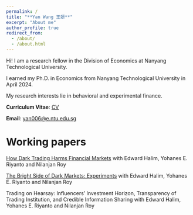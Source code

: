 ```yaml
---
permalink: /
title: "**Yan Wang 王妍**"
excerpt: "About me"
author_profile: true
redirect_from: 
  - /about/
  - /about.html
---
```


Hi! I am a research fellow in the Division of Economics at Nanyang Technological University. 

I earned my Ph.D. in Economics from Nanyang Technological University in April 2024.

My research interests lie in behavioral and experimental finance.

**Curriculum Vitae**: [CV](/10.pdf)

**Email**: [yan006@e.ntu.edu.sg](yan006@e.ntu.edu.sg)

**Working papers**
========

[How Dark Trading Harms Financial Markets](https://papers.ssrn.com/sol3/papers.cfm?abstract_id=4602225#:~:text=When%20information%20is%20diffused%2C%20dark,between%20informed%20and%20uninformed%20traders.)
with Edward Halim, Yohanes E. Riyanto and Nilanjan Roy

[The Bright Side of Dark Markets: Experiments](https://papers.ssrn.com/sol3/papers.cfm?abstract_id=4025127)
with Edward Halim, Yohanes E. Riyanto and Nilanjan Roy

Trading on Hearsay: Influencers’ Investment Horizon, Transparency of Trading Institution, and Credible Information Sharing
with Edward Halim, Yohanes E. Riyanto and Nilanjan Roy
